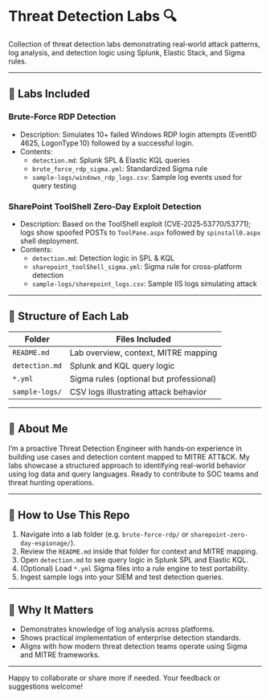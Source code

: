 # Threat Detection Labs 🔍

Collection of threat detection labs demonstrating real‑world attack patterns, log analysis, and detection logic using Splunk, Elastic Stack, and Sigma rules.

---

## 📂 Labs Included

### **Brute‑Force RDP Detection**
- Description: Simulates 10+ failed Windows RDP login attempts (EventID 4625, LogonType 10) followed by a successful login.
- Contents:
  - `detection.md`: Splunk SPL & Elastic KQL queries
  - `brute_force_rdp_sigma.yml`: Standardized Sigma rule
  - `sample-logs/windows_rdp_logs.csv`: Sample log events used for query testing

### **SharePoint ToolShell Zero‑Day Exploit Detection**
- Description: Based on the ToolShell exploit (CVE‑2025‑53770/53771); logs show spoofed POSTs to `ToolPane.aspx` followed by `spinstall0.aspx` shell deployment.
- Contents:
  - `detection.md`: Detection logic in SPL & KQL
  - `sharepoint_toolShell_sigma.yml`: Sigma rule for cross-platform detection
  - `sample-logs/sharepoint_logs.csv`: Sample IIS logs simulating attack

---

## 🧩 Structure of Each Lab

| Folder | Files Included |
|--------|----------------|
| `README.md` | Lab overview, context, MITRE mapping |
| `detection.md` | Splunk and KQL query logic |
| `*.yml` | Sigma rules (optional but professional) |
| `sample-logs/` | CSV logs illustrating attack behavior |

---

## 🧠 About Me

I’m a proactive Threat Detection Engineer with hands‑on experience in building use cases and detection content mapped to MITRE ATT&CK. My labs showcase a structured approach to identifying real-world behavior using log data and query languages. Ready to contribute to SOC teams and threat hunting operations.

---

## 📌 How to Use This Repo

1. Navigate into a lab folder (e.g. `brute-force-rdp/` or `sharepoint-zero-day-espionage/`).
2. Review the `README.md` inside that folder for context and MITRE mapping.
3. Open `detection.md` to see query logic in Splunk SPL and Elastic KQL.
4. (Optional) Load `*.yml` Sigma files into a rule engine to test portability.
5. Ingest sample logs into your SIEM and test detection queries.

---

## 🎯 Why It Matters

- Demonstrates knowledge of log analysis across platforms.
- Shows practical implementation of enterprise detection standards.
- Aligns with how modern threat detection teams operate using Sigma and MITRE frameworks.

---

Happy to collaborate or share more if needed. Your feedback or suggestions welcome!
